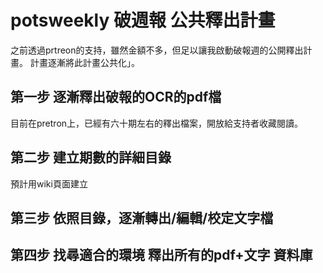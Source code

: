 # potsweekly 破週報 公共釋出計畫

之前透過prtreon的支持，雖然金額不多，但足以讓我啟動破報週的公開釋出計畫。
計畫逐漸將此計畫公共化」。

## 第一步 逐漸釋出破報的OCR的pdf檔
  目前在pretron上，已經有六十期左右的釋出檔案，開放給支持者收藏閱讀。
## 第二步 建立期數的詳細目錄
  預計用wiki頁面建立
## 第三步 依照目錄，逐漸轉出/編輯/校定文字檔
## 第四步 找尋適合的環境 釋出所有的pdf+文字 資料庫


